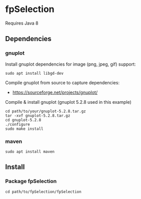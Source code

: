 # fpSelection

Requires Java 8

## Dependencies

### gnuplot

Install gnuplot dependencies for image (png, jpeg, gif) support:

```
sudo apt install libgd-dev
```

Compile gnuplot from source to capture dependencies:
- https://sourceforge.net/projects/gnuplot/

Compile & install gnuplot (gnuplot 5.2.8 used in this example)

```
cd path/to/your/gnuplot-5.2.8.tar.gz
tar -xvf gnuplot-5.2.8.tar.gz
cd gnuplot-5.2.8
./configure
sudo make install
```

### maven

```
sudo apt install maven
```

## Install

### Package fpSelection
```
cd path/to/fpSelection/fpSelection

```
